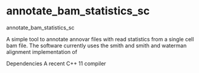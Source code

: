 # annotate_bam_statistics_sc

annotate_bam_statistics_sc

A simple tool to annotate annovar files with read statistics from a single cell bam file. The software currently uses the smith and smith and waterman alignment implementation of 


Dependencies
A recent C++ 11 compiler

